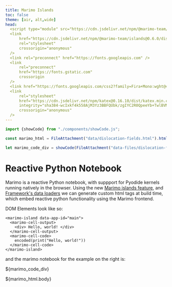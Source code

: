 ```yaml
---
title: Marimo Islands
toc: false
theme: [air, alt,wide]
head: 
  <script type="module" src="https://cdn.jsdelivr.net/npm/@marimo-team/islands@0.6.0/dist/main.js"></script>
  <link
      href="https://cdn.jsdelivr.net/npm/@marimo-team/islands@0.6.0/dist/style.css"
      rel="stylesheet"
      crossorigin="anonymous"
  />
  <link rel="preconnect" href="https://fonts.googleapis.com" />
  <link
      rel="preconnect"
      href="https://fonts.gstatic.com"
      crossorigin
  />
  <link href="https://fonts.googleapis.com/css2?family=Fira+Mono:wght@400;500;700&amp;family=Lora&amp;family=PT+Sans:wght@400;700&amp;display=swap" rel="stylesheet" />
  <link
      rel="stylesheet"
      href="https://cdn.jsdelivr.net/npm/katex@0.16.10/dist/katex.min.css"
      integrity="sha384-wcIxkf4k558AjM3Yz3BBFQUbk/zgIYC2R0QpeeYb+TwlBVMrlgLqwRjRtGZiK7ww"
      crossorigin="anonymous"
  />
---
```


```js
import {showCode} from "./components/showCode.js";
```

```js
const marimo_html = FileAttachment("data/dislocation-fields.html").html();
```

```js
let marimo_code_div = showCode(FileAttachment("data-files/dislocation-fields.py"),{open:false});
```

<div class="grid grid-cols-2" style="grid-auto-rows: auto;">
  <div class="card"> 

# Reactive Python Notebook

Marimo is a reactive Python notebook, with suppport for Pyodide kernels running natively in the browser.
Using the new [Marimo islands feature](https://docs.marimo.io/guides/wasm.html#islands), and [Framework's data loaders](https://observablehq.com/framework/loaders) we can generate custom html tags at build time, which embed reactive python functionality using the Marimo frontend.

DOM Elements look like so:

```
<marimo-island data-app-id="main">
  <marimo-cell-output>
    <div> Hello, world! </div>
  </marimo-cell-output>
  <marimo-cell-code>
    encoded(print("Hello, world!"))
  </marimo-cell-code>
</marimo-island>
```

and the marimo notebook for the example on the right is:

${marimo_code_div}

  </div>
  <div class="card">
    <div id="marimo-island" style="max-width:740px; margin: 0 auto;"> ${marimo_html.body} </div>
  </div>
</div>


<style type="text/css">

  #marimo-island img {
    max-width: 100%;
}

</style>

